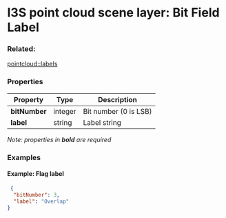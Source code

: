 # I3S point cloud scene layer: Bit Field Label



### Related:

[pointcloud::labels](labels.md)
### Properties

| Property | Type | Description |
| --- | --- | --- |
| **bitNumber** | integer | Bit number (0 is LSB) |
| **label** | string | Label string |

*Note: properties in **bold** are required*

### Examples 

#### Example: Flag label 

```json
 {
  "bitNumber": 3,
  "label": "Overlap"
} 
```

